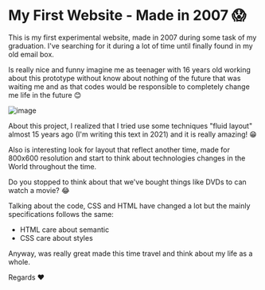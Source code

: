 # My First Website - Made in 2007 😱

This is my first experimental website, made in 2007 during some task of my graduation. I've searching for it during a lot of time until finally found in my old email box.

Is really nice and funny imagine me as teenager with 16 years old working about this prototype without know about nothing of the future that was waiting me and as that codes would be responsible to completely change me life in the future 😊

![image](https://user-images.githubusercontent.com/3603793/114787052-82f7f000-9d55-11eb-856f-cb7a7d5ce3a2.png)

About this project, I realized that I tried use some techniques "fluid layout" almost 15 years ago (I'm writing this text in 2021) and it is really amazing! 😁

Also is interesting look for layout that reflect another time, made for 800x600 resolution and start to think about technologies changes in the World throughout the time.

Do you stopped to think about that we've bought things like DVDs to can watch a movie? 😂

Talking about the code, CSS and HTML have changed a lot but the mainly specifications follows the same:

- HTML care about semantic
- CSS care about styles

Anyway, was really great made this time travel and think about my life as a whole.

Regards ❤️

